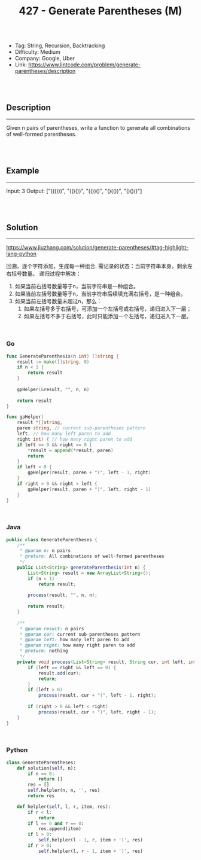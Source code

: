 # <center>427 - Generate Parentheses (M)</center> 



<br></br>

* Tag: String, Recursion, Backtracking
* Difficulty: Medium
* Company: Google, Uber
* Link: https://www.lintcode.com/problem/generate-parentheses/description

<br></br>



## Description
----
Given n pairs of parentheses, write a function to generate all combinations of well-formed parentheses.

<br></br>



## Example
----
Input: 3
Output: ["((()))", "(()())", "(())()", "()(())", "()()()"]

<br></br>



## Solution
----
https://www.jiuzhang.com/solution/generate-parentheses/#tag-highlight-lang-python

回溯，逐个字符添加，生成每一种组合.
需记录的状态：当前字符串本身，剩余左右括号数量。
递归过程中解决：
1. 如果当前右括号数量等于n，当前字符串是一种组合。
2. 如果当前左括号数量等于n，当前字符串后续填充满右括号，是一种组合。
3. 如果当前左括号数量未超过n，那么：
   1. 如果左括号多于右括号，可添加一个左括号或右括号，递归进入下一层；
   2. 如果左括号不多于右括号，此时只能添加一个左括号，递归进入下一层。

<br>


### Go
```go
func GenerateParenthesis(n int) []string {
    result := make([]string, 0)
    if n < 1 {
        return result
    }
    
    gpHelper(&result, "", n, n)
    
    return result
}

func gpHelper(
	result *[]string,
	paren string, // current sub-parentheses pattern
	left, // how many left paren to add
	right int) { // how many right paren to add
    if left == 0 && right == 0 {
        *result = append(*result, paren)
        return
    }
    if left > 0 {
        gpHelper(result, paren + "(", left - 1, right)
    }
    if right > 0 && right > left {
        gpHelper(result, paren + ")", left, right - 1)
    }
}
```

<br>


### Java
```java
public class GenerateParentheses {
	/**
     * @param n: n pairs
     * @return: All combinations of well-formed parentheses
     */
    public List<String> generateParenthesis(int n) {
        List<String> result = new ArrayList<String>();
        if (n < 1)
            return result;
        
        process(result, "", n, n);
        
        return result;
    }
    
    /**
     * @param result: n pairs
     * @param cur: current sub-parentheses pattern
     * @param left: how many left paren to add
     * @param right: how many right paren to add
     * @return: nothing
     */
    private void process(List<String> result, String cur, int left, int right) {
        if (left == right && left == 0) {
            result.add(cur);
            return;
        }
        if (left > 0)
            process(result, cur + "(", left - 1, right);
        
        if (right > 0 && left < right)
            process(result, cur + ")", left, right - 1);
    }
}
```

<br>


### Python
```python
class GenerateParentheses:
    def solution(self, n):
        if n == 0:
            return []
        res = []
        self.helpler(n, n, '', res)
        return res

    def helpler(self, l, r, item, res):
        if r < l:
            return
        if l == 0 and r == 0:
            res.append(item)
        if l > 0:
            self.helpler(l - 1, r, item + '(', res)
        if r > 0:
            self.helpler(l, r - 1, item + ')', res)
```
